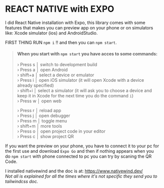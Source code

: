 # REACT NATIVE with EXPO

I did React Native installation with Expo, this library comes with some features that makes you can preview app on your phone or on simulators like: Xcode simulator (ios) and AndroidStudio.

FIRST THING RUN `npm i` !! and then you can `npm start`.

> #### When you start with `npm start` you have acces to some commands:
>
> › Press s │ switch to development build  
> › Press a │ open Android  
> › shift+a │ select a device or emulator  
> › Press i │ open iOS simulator (it will open Xcode with a device already specified)  
> › shift+i │ select a simulator (it will ask you to choose a device and keep it in Xcode for the next time you do the command `i`)  
> › Press w │ open web
>
> › Press r │ reload app  
> › Press j │ open debugger  
> › Press m │ toggle menu  
> › shift+m │ more tools  
> › Press o │ open project code in your editor  
> › Press c │ show project QR

If you want the preview on your phone, you have to connect it to your pc for the first use and download `Expo Go` and then if nothing appears when you do `npm start` with phone connected to pc you can try by scaning the QR Code.

I installed nativewind and the doc is at: https://www.nativewind.dev/  
_Not all is explained for all the times where it's not specific they send you to tailwindcss doc._
